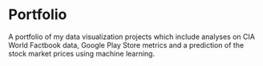 # Portfolio
A portfolio of my data visualization projects which include analyses on CIA World Factbook data, Google Play Store metrics and a prediction of the stock market prices using machine learning.
